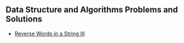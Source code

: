 ## Data Structure and Algorithms Problems and Solutions

- [Reverse Words in a String III](reverse-words-in-a-string-iii.py)
